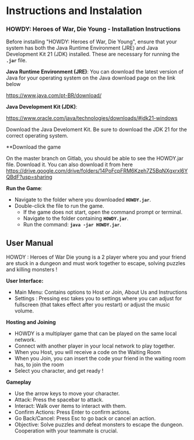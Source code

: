 # Instructions and Instalation

### **HOWDY: Heroes of War, Die Young - Installation Instructions**

Before installing "HOWDY: Heroes of War, Die Young", ensure that your system has both the Java Runtime Environment (JRE) and Java Development Kit 21 (JDK) installed. These are necessary for running the **`.jar`** file.

**Java Runtime Environment (JRE)**:
You can download the latest version of Java for your operating system on the Java download page on the link below

https://www.java.com/pt-BR/download/

**Java Development Kit (JDK)**:

https://www.oracle.com/java/technologies/downloads/#jdk21-windows

Download the Java Develoment Kit. Be sure to download the JDK 21 for the correct operating system. 

**Download the game

On the master branch on Gitlab, you should be able to see the HOWDY.jar file. Download it. 
You can also download it from here https://drive.google.com/drive/folders/14PoFcpFRM6Kzeh7Z5BqNXgxrxl6YQBdF?usp=sharing


**Run the Game**:

- Navigate to the folder where you downloaded **`HOWDY.jar`**.
- Double-click the file to run the game.
    - If the game does not start, open the command prompt or terminal.
    - Navigate to the folder containing **`HOWDY.jar`**.
    - Run the command: **`java -jar HOWDY.jar`**.
    

## User Manual

HOWDY : Heroes of War Die young is a 2 player where you and your friend are stuck in a dungeon and must work together to escape, solving puzzles and killing monsters !

**User Interface:**

- Main Menu: Contains options to Host or Join, About Us and Instructions
- Settings : Pressing esc takes you to settings where you can adjust for fullscreen (that takes effect after you restart) or adjust the music volume.

**Hosting and Joining**

- HOWDY is a multiplayer game that can be played on the same local network.
- Connect with another player in your local network to play together.
- When you Host, you will receive a code on the Waiting Room
- When you Join, you can insert the code your friend in the waiting room has, to join the room
- Select you character, and get ready !

****************Gameplay****************

- Use the arrow keys to move your character.
- Attack: Press the spacebar to attack.
- Interact: Walk over items to interact with them.
- Confirm Actions: Press Enter to confirm actions.
- Go Back/Cancel: Press Esc to go back or cancel an action.
- Objective: Solve puzzles and defeat monsters to escape the dungeon. Cooperation with your teammate is crucial.
